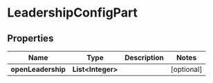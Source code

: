

# LeadershipConfigPart


## Properties

| Name | Type | Description | Notes |
|------------ | ------------- | ------------- | -------------|
|**openLeadership** | **List&lt;Integer&gt;** |  |  [optional] |



